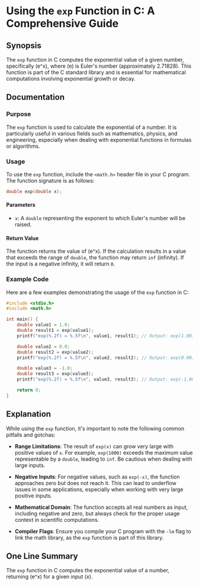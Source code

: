 <!--
Meta Description: # Using the `exp` Function in C: A Comprehensive Guide ## Synopsis The `exp` function in C computes the exponential value of a given number, specifica...
Meta Keywords: exp, function, double, value, exponential
-->

# Using the `exp` Function in C: A Comprehensive Guide

## Synopsis
The `exp` function in C computes the exponential value of a given number, specifically \(e^x\), where \(e\) is Euler's number (approximately 2.71828). This function is part of the C standard library and is essential for mathematical computations involving exponential growth or decay.

## Documentation

### Purpose
The `exp` function is used to calculate the exponential of a number. It is particularly useful in various fields such as mathematics, physics, and engineering, especially when dealing with exponential functions in formulas or algorithms.

### Usage
To use the `exp` function, include the `<math.h>` header file in your C program. The function signature is as follows:

```c
double exp(double x);
```

#### Parameters
- `x`: A `double` representing the exponent to which Euler's number will be raised.

#### Return Value
The function returns the value of \(e^x\). If the calculation results in a value that exceeds the range of `double`, the function may return `inf` (infinity). If the input is a negative infinity, it will return `0`.

### Example Code
Here are a few examples demonstrating the usage of the `exp` function in C:

```c
#include <stdio.h>
#include <math.h>

int main() {
    double value1 = 1.0;
    double result1 = exp(value1);
    printf("exp(%.2f) = %.5f\n", value1, result1); // Output: exp(1.00) = 2.71828

    double value2 = 0.0;
    double result2 = exp(value2);
    printf("exp(%.2f) = %.5f\n", value2, result2); // Output: exp(0.00) = 1.00000

    double value3 = -1.0;
    double result3 = exp(value3);
    printf("exp(%.2f) = %.5f\n", value3, result3); // Output: exp(-1.00) = 0.36788

    return 0;
}
```

## Explanation
While using the `exp` function, it's important to note the following common pitfalls and gotchas:

- **Range Limitations**: The result of `exp(x)` can grow very large with positive values of `x`. For example, `exp(1000)` exceeds the maximum value representable by a `double`, leading to `inf`. Be cautious when dealing with large inputs.
  
- **Negative Inputs**: For negative values, such as `exp(-x)`, the function approaches zero but does not reach it. This can lead to underflow issues in some applications, especially when working with very large positive inputs.

- **Mathematical Domain**: The function accepts all real numbers as input, including negative and zero, but always check for the proper usage context in scientific computations.

- **Compiler Flags**: Ensure you compile your C program with the `-lm` flag to link the math library, as the `exp` function is part of this library.

## One Line Summary
The `exp` function in C computes the exponential value of a number, returning \(e^x\) for a given input \(x\).
